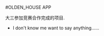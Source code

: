 #OLDEN_HOUSE APP
<p>大三参加竞赛合作完成的项目.</p>
<ul>
  <li>I don't know me want to say anything......</ul>
</ul>
